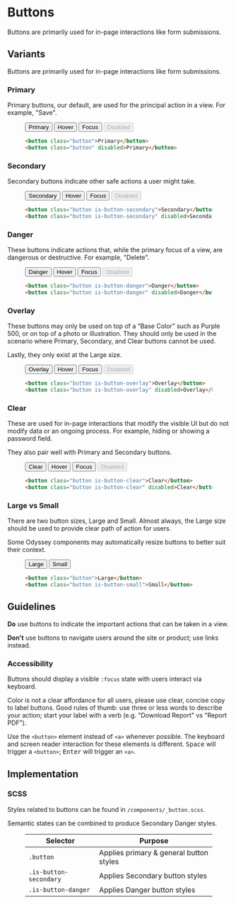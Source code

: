 # Buttons

Buttons are primarily used for in-page interactions like form submissions.

## Variants

Buttons are primarily used for in-page interactions like form submissions.

### Primary

Primary buttons, our default, are used for the principal action in a view. For example, "Save".

<figure class="nimatron--example">
  <div class="nimatron--rendered">
    <button class="button">Primary</button>
    <button class="button is-button-hover">Hover</button>
    <button class="button is-button-focus">Focus</button>
    <button class="button" disabled>Disabled</button>
  </div>

  ```html
  <button class="button">Primary</button>
  <button class="button" disabled>Primary</button>
  ```
</figure>

### Secondary

Secondary buttons indicate other safe actions a user might take.

<figure class="nimatron--example">
  <div class="nimatron--rendered">
    <button class="button is-button-secondary">Secondary</button>
    <button class="button is-button-secondary is-button-hover">Hover</button>
    <button class="button is-button-secondary is-button-focus">Focus</button>
    <button class="button is-button-secondary" disabled>Disabled</button>
  </div>

  ```html
  <button class="button is-button-secondary">Secondary</button>
  <button class="button is-button-secondary" disabled>Secondary</button>
  ```
</figure>

### Danger

These buttons indicate actions that, while the primary focus of a view, are dangerous or destructive. For example, "Delete".

<figure class="nimatron--example">
  <div class="nimatron--rendered">
    <button class="button is-button-danger">Danger</button>
    <button class="button is-button-danger is-button-hover">Hover</button>
    <button class="button is-button-danger is-button-focus">Focus</button>
    <button class="button is-button-danger" disabled>Disabled</button>
  </div>

  ```html
  <button class="button is-button-danger">Danger</button>
  <button class="button is-button-danger" disabled>Danger</button>
  ```
</figure>

### Overlay

These buttons may only be used on top of a “Base Color” such as Purple 500, or on top of a photo or illustration. They should only be used in the scenario where Primary, Secondary, and Clear buttons cannot be used.

Lastly, they only exist at the Large size.

<figure class="nimatron--example">
  <div class="nimatron--rendered is-rendered-success">
    <button class="button is-button-overlay">Overlay</button>
    <button class="button is-button-overlay is-button-hover">Hover</button>
    <button class="button is-button-overlay is-button-focus">Focus</button>
    <button class="button is-button-overlay" disabled>Disabled</button>
  </div>

  ```html
  <button class="button is-button-overlay">Overlay</button>
  <button class="button is-button-overlay" disabled>Overlay</button>
  ```
</figure>

### Clear

These are used for in-page interactions that modify the visible UI but do not modify data or an ongoing process. For example, hiding or showing a password field.

They also pair well with Primary and Secondary buttons.

<figure class="nimatron--example">
  <div class="nimatron--rendered">
    <button class="button is-button-clear">Clear</button>
    <button class="button is-button-clear is-button-hover">Hover</button>
    <button class="button is-button-clear is-button-focus">Focus</button>
    <button class="button is-button-clear" disabled>Disabled</button>
  </div>

  ```html
  <button class="button is-button-clear">Clear</button>
  <button class="button is-button-clear" disabled>Clear</button>
  ```
</figure>

### Large vs Small

There are two button sizes, Large and Small. Almost always, the Large size should be used to provide clear path of action for users.

Some Odyssey components may automatically resize buttons to better suit their context.

<figure class="nimatron--example">
  <div class="nimatron--rendered">
    <button class="button">Large</button>
    <button class="button is-button-small">Small</button>
  </div>

  ```html
  <button class="button">Large</button>
  <button class="button is-button-small">Small</button>
  ```
</figure>


## Guidelines

**Do** use buttons to indicate the important actions that can be taken in a view.

**Don't** use buttons to navigate users around the site or product; use links instead.

### Accessibility

Buttons should display a visible `:focus` state with users interact via keyboard.

Color is not a clear affordance for all users, please use clear, concise copy to label buttons. Good rules of thumb: use three or less words to describe your action; start your label with a verb (e.g. "Download Report" vs "Report PDF").

Use the `<button>` element instead of `<a>` whenever possible. The keyboard and screen reader interaction for these elements is different. <kbd>Space</kbd> will trigger a `<button>`; <kbd>Enter</kbd> will trigger an `<a>`.

## Implementation

### SCSS

Styles related to buttons can be found in `/components/_button.scss`.

Semantic states can be combined to produce Secondary Danger styles.

<figure class="table--figure">
  <table class="table">
    <thead>
      <tr>
        <th scope="column">
          Selector
        </th>
        <th scope="column">
          Purpose
        </th>
      </tr>
    </thead>
    <tbody>
      <tr>
        <td>
          <code>.button</code>
        </td>
        <td>
          Applies primary & general button styles
        </td>
      </tr>
      <tr>
        <td>
          <code>.is-button-secondary</code>
        </td>
        <td>
          Applies Secondary button styles
        </td>
      </tr>
      <tr>
        <td>
          <code>.is-button-danger</code>
        </td>
        <td>
          Applies Danger button styles
        </td>
      </tr>
    </tbody>
  </table>
</figure>
